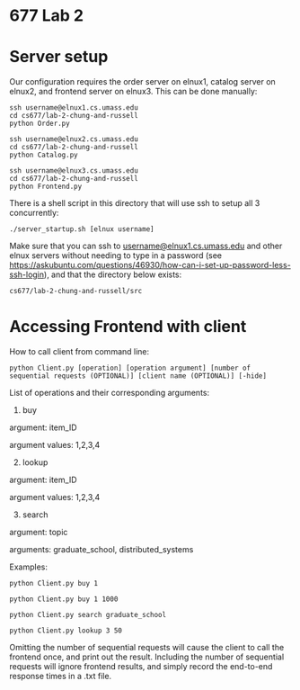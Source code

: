 # 677 Lab 2

# Server setup

Our configuration requires the order server on elnux1, catalog server on elnux2, and frontend server on elnux3.  This can be done manually:
    
    ssh username@elnux1.cs.umass.edu
    cd cs677/lab-2-chung-and-russell
    python Order.py
    
    ssh username@elnux2.cs.umass.edu
    cd cs677/lab-2-chung-and-russell
    python Catalog.py
    
    ssh username@elnux3.cs.umass.edu
    cd cs677/lab-2-chung-and-russell
    python Frontend.py
    
There is a shell script in this directory that will use ssh to setup all 3 concurrently:

    ./server_startup.sh [elnux username]
    
Make sure that you can ssh to username@elnux1.cs.umass.edu and other elnux servers without needing to type in a password (see https://askubuntu.com/questions/46930/how-can-i-set-up-password-less-ssh-login), and that the directory below exists:

    cs677/lab-2-chung-and-russell/src

# Accessing Frontend with client

How to call client from command line:

    python Client.py [operation] [operation argument] [number of sequential requests (OPTIONAL)] [client name (OPTIONAL)] [-hide]

List of operations and their corresponding arguments:

  1. buy
  
  argument: item_ID
    
  argument values: 1,2,3,4
    
  2. lookup
  
  argument: item_ID
    
  argument values: 1,2,3,4
    
  3. search
   
   argument: topic
    
   arguments: graduate_school, distributed_systems
    
Examples:

    python Client.py buy 1
  
    python Client.py buy 1 1000
  
    python Client.py search graduate_school
  
    python Client.py lookup 3 50
  
    
Omitting the number of sequential requests will cause the client to call the frontend once, and print out the result.
Including the number of sequential requests will ignore frontend results, and simply record the end-to-end response times in a .txt file.
